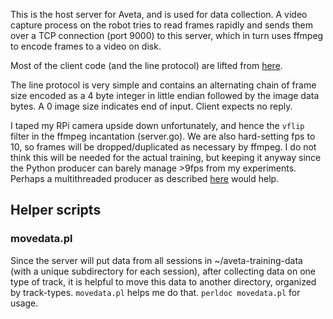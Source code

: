 This is the host server for Aveta, and is used for data collection. A video
capture process on the robot tries to read frames rapidly and sends them over
a TCP connection (port 9000) to this server, which in turn uses ffmpeg to
encode frames to a video on disk.

Most of the client code (and the line protocol) are lifted from [here][1].

The line protocol is very simple and contains an alternating chain of frame
size encoded as a 4 byte integer in little endian followed by the image data
bytes. A 0 image size indicates end of input. Client expects no reply.

I taped my RPi camera upside down unfortunately, and hence the `vflip` filter
in the ffmpeg incantation (server.go). We are also hard-setting fps to 10, so
frames will be dropped/duplicated as necessary by ffmpeg. I do not think this
will be needed for the actual training, but keeping it anyway since the Python
producer can barely manage >9fps from my experiments. Perhaps a multithreaded
producer as described [here][1] would help.


## Helper scripts

### movedata.pl

Since the server will put data from all sessions in ~/aveta-training-data (with
a unique subdirectory for each session), after collecting data on one type of
track, it is helpful to move this data to another directory, organized by
track-types. `movedata.pl` helps me do that. `perldoc movedata.pl` for usage.


[1]: https://picamera.readthedocs.io/en/release-1.10/recipes1.html#streaming-capture
